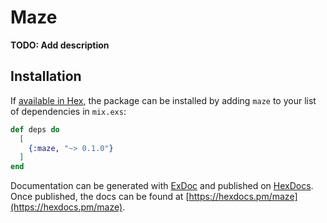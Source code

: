 # Maze

**TODO: Add description**

## Installation

If [available in Hex](https://hex.pm/docs/publish), the package can be installed
by adding `maze` to your list of dependencies in `mix.exs`:

```elixir
def deps do
  [
    {:maze, "~> 0.1.0"}
  ]
end
```

Documentation can be generated with [ExDoc](https://github.com/elixir-lang/ex_doc)
and published on [HexDocs](https://hexdocs.pm). Once published, the docs can
be found at [https://hexdocs.pm/maze](https://hexdocs.pm/maze).

